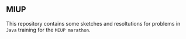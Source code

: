 ## MIUP

This repository contains some sketches and resoltutions for problems in ```Java``` training for the ```MIUP marathon```.